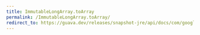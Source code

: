 ```yaml
---
title: ImmutableLongArray.toArray
permalink: /ImmutableLongArray.toArray/
redirect_to: https://guava.dev/releases/snapshot-jre/api/docs/com/google/common/primitives/ImmutableLongArray.html#toArray--
---
```

